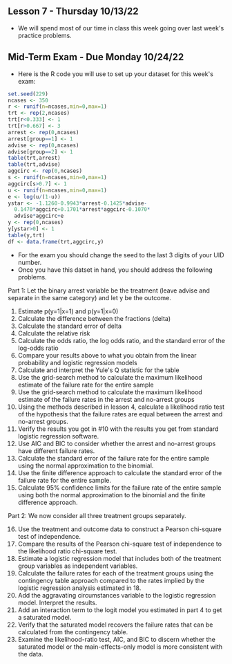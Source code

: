 ## Lesson 7 - Thursday 10/13/22

* We will spend most of our time in class this week going over last week's practice problems.

## Mid-Term Exam - Due Monday 10/24/22

* Here is the R code you will use to set up your dataset for this week's exam:

```r
set.seed(229)
ncases <- 350
r <- runif(n=ncases,min=0,max=1)
trt <- rep(2,ncases)
trt[r<0.333] <- 1
trt[r>0.667] <- 3
arrest <- rep(0,ncases)
arrest[group==1] <- 1
advise <- rep(0,ncases)
advise[group==2] <- 1
table(trt,arrest)
table(trt,advise)
aggcirc <- rep(0,ncases)
s <- runif(n=ncases,min=0,max=1)
aggcirc[s>0.7] <- 1
u <- runif(n=ncases,min=0,max=1)
e <- log(u/(1-u))
ystar <- -1.1260-0.9943*arrest-0.1425*advise-
  0.1470*aggcirc+0.1701*arrest*aggcirc-0.1070*
  advise*aggcirc+e
y <- rep(0,ncases)
y[ystar>0] <- 1
table(y,trt)
df <- data.frame(trt,aggcirc,y)
```

* For the exam you should change the seed to the last 3 digits of your UID number.
* Once you have this datset in hand, you should address the following problems.

Part 1: Let the binary arrest variable be the treatment (leave advise and separate in the same category) and let y be the outcome.

1. Estimate p(y=1|x=1) and p(y=1|x=0)
2. Calculate the difference between the fractions (delta)
3. Calculate the standard error of delta
4. Calculate the relative risk
5. Calculate the odds ratio, the log odds ratio, and the standard error of the log-odds ratio
6. Compare your results above to what you obtain from the linear probability and logistic regression models
7. Calculate and interpret the Yule's Q statistic for the table
8. Use the grid-search method to calculate the maximum likelihood estimate of the failure rate for the entire sample
9. Use the grid-search method to calculate the maximum likelihood estimate of the failure rates in the arrest and no-arrest groups
10. Using the methods described in lesson 4, calculate a likelihood ratio test of the hypothesis that the failure rates are equal between the arrest and no-arrest groups.
11. Verify the results you got in #10 with the results you get from standard logistic regression software.
12. Use AIC and BIC to consider whether the arrest and no-arrest groups have different failure rates.
13. Calculate the standard error of the failure rate for the entire sample using the normal approximation to the binomial.
14. Use the finite difference approach to calculate the standard error of the failure rate for the entire sample.
15. Calculate 95% confidence limits for the failure rate of the entire sample using both the normal approximation to the binomial and the finite difference approach.

Part 2: We now consider all three treatment groups separately.

16. Use the treatment and outcome data to construct a Pearson chi-square test of independence.
17. Compare the results of the Pearson chi-square test of independence to the likelihood ratio chi-square test.
18. Estimate a logistic regression model that includes both of the treatment group variables as independent variables.
19. Calculate the failure rates for each of the treatment groups using the contingency table approach compared to the rates implied by the logistic regression analysis estimated in 18.
20. Add the aggravating circumstances variable to the logistic regression model. Interpret the results.
21. Add an interaction term to the logit model you estimated in part 4 to get a saturated model.
22. Verify that the saturated model recovers the failure rates that can be calculated from the contingency table.
23. Examine the likelihood-ratio test, AIC, and BIC to discern whether the saturated model or the main-effects-only model is more consistent with the data.

